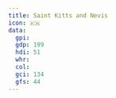 ```yaml
---
title: Saint Kitts and Nevis
icon: 🇰🇳
data:
  gpi:
  gdp: 199
  hdi: 51
  whr:
  col:
  gci: 134
  gfs: 44
---
```


